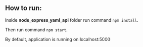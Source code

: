 ## How to run:

Inside **node_express_yaml_api** folder run command `npm install`. 

Then run command `npm start`. 

By default, application is running on localhost:5000
